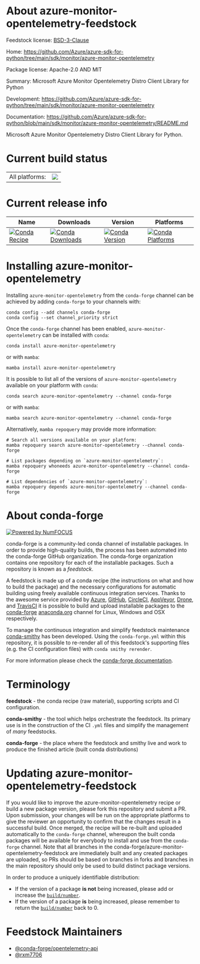 About azure-monitor-opentelemetry-feedstock
===========================================

Feedstock license: [BSD-3-Clause](https://github.com/conda-forge/azure-monitor-opentelemetry-feedstock/blob/main/LICENSE.txt)

Home: https://github.com/Azure/azure-sdk-for-python/tree/main/sdk/monitor/azure-monitor-opentelemetry

Package license: Apache-2.0 AND MIT

Summary: Microsoft Azure Monitor Opentelemetry Distro Client Library for Python

Development: https://github.com/Azure/azure-sdk-for-python/tree/main/sdk/monitor/azure-monitor-opentelemetry

Documentation: https://github.com/Azure/azure-sdk-for-python/blob/main/sdk/monitor/azure-monitor-opentelemetry/README.md

Microsoft Azure Monitor Opentelemetry Distro Client Library for Python.

Current build status
====================


<table><tr><td>All platforms:</td>
    <td>
      <a href="https://dev.azure.com/conda-forge/feedstock-builds/_build/latest?definitionId=25993&branchName=main">
        <img src="https://dev.azure.com/conda-forge/feedstock-builds/_apis/build/status/azure-monitor-opentelemetry-feedstock?branchName=main">
      </a>
    </td>
  </tr>
</table>

Current release info
====================

| Name | Downloads | Version | Platforms |
| --- | --- | --- | --- |
| [![Conda Recipe](https://img.shields.io/badge/recipe-azure--monitor--opentelemetry-green.svg)](https://anaconda.org/conda-forge/azure-monitor-opentelemetry) | [![Conda Downloads](https://img.shields.io/conda/dn/conda-forge/azure-monitor-opentelemetry.svg)](https://anaconda.org/conda-forge/azure-monitor-opentelemetry) | [![Conda Version](https://img.shields.io/conda/vn/conda-forge/azure-monitor-opentelemetry.svg)](https://anaconda.org/conda-forge/azure-monitor-opentelemetry) | [![Conda Platforms](https://img.shields.io/conda/pn/conda-forge/azure-monitor-opentelemetry.svg)](https://anaconda.org/conda-forge/azure-monitor-opentelemetry) |

Installing azure-monitor-opentelemetry
======================================

Installing `azure-monitor-opentelemetry` from the `conda-forge` channel can be achieved by adding `conda-forge` to your channels with:

```
conda config --add channels conda-forge
conda config --set channel_priority strict
```

Once the `conda-forge` channel has been enabled, `azure-monitor-opentelemetry` can be installed with `conda`:

```
conda install azure-monitor-opentelemetry
```

or with `mamba`:

```
mamba install azure-monitor-opentelemetry
```

It is possible to list all of the versions of `azure-monitor-opentelemetry` available on your platform with `conda`:

```
conda search azure-monitor-opentelemetry --channel conda-forge
```

or with `mamba`:

```
mamba search azure-monitor-opentelemetry --channel conda-forge
```

Alternatively, `mamba repoquery` may provide more information:

```
# Search all versions available on your platform:
mamba repoquery search azure-monitor-opentelemetry --channel conda-forge

# List packages depending on `azure-monitor-opentelemetry`:
mamba repoquery whoneeds azure-monitor-opentelemetry --channel conda-forge

# List dependencies of `azure-monitor-opentelemetry`:
mamba repoquery depends azure-monitor-opentelemetry --channel conda-forge
```


About conda-forge
=================

[![Powered by
NumFOCUS](https://img.shields.io/badge/powered%20by-NumFOCUS-orange.svg?style=flat&colorA=E1523D&colorB=007D8A)](https://numfocus.org)

conda-forge is a community-led conda channel of installable packages.
In order to provide high-quality builds, the process has been automated into the
conda-forge GitHub organization. The conda-forge organization contains one repository
for each of the installable packages. Such a repository is known as a *feedstock*.

A feedstock is made up of a conda recipe (the instructions on what and how to build
the package) and the necessary configurations for automatic building using freely
available continuous integration services. Thanks to the awesome service provided by
[Azure](https://azure.microsoft.com/en-us/services/devops/), [GitHub](https://github.com/),
[CircleCI](https://circleci.com/), [AppVeyor](https://www.appveyor.com/),
[Drone](https://cloud.drone.io/welcome), and [TravisCI](https://travis-ci.com/)
it is possible to build and upload installable packages to the
[conda-forge](https://anaconda.org/conda-forge) [anaconda.org](https://anaconda.org/)
channel for Linux, Windows and OSX respectively.

To manage the continuous integration and simplify feedstock maintenance
[conda-smithy](https://github.com/conda-forge/conda-smithy) has been developed.
Using the ``conda-forge.yml`` within this repository, it is possible to re-render all of
this feedstock's supporting files (e.g. the CI configuration files) with ``conda smithy rerender``.

For more information please check the [conda-forge documentation](https://conda-forge.org/docs/).

Terminology
===========

**feedstock** - the conda recipe (raw material), supporting scripts and CI configuration.

**conda-smithy** - the tool which helps orchestrate the feedstock.
                   Its primary use is in the construction of the CI ``.yml`` files
                   and simplify the management of *many* feedstocks.

**conda-forge** - the place where the feedstock and smithy live and work to
                  produce the finished article (built conda distributions)


Updating azure-monitor-opentelemetry-feedstock
==============================================

If you would like to improve the azure-monitor-opentelemetry recipe or build a new
package version, please fork this repository and submit a PR. Upon submission,
your changes will be run on the appropriate platforms to give the reviewer an
opportunity to confirm that the changes result in a successful build. Once
merged, the recipe will be re-built and uploaded automatically to the
`conda-forge` channel, whereupon the built conda packages will be available for
everybody to install and use from the `conda-forge` channel.
Note that all branches in the conda-forge/azure-monitor-opentelemetry-feedstock are
immediately built and any created packages are uploaded, so PRs should be based
on branches in forks and branches in the main repository should only be used to
build distinct package versions.

In order to produce a uniquely identifiable distribution:
 * If the version of a package **is not** being increased, please add or increase
   the [``build/number``](https://docs.conda.io/projects/conda-build/en/latest/resources/define-metadata.html#build-number-and-string).
 * If the version of a package **is** being increased, please remember to return
   the [``build/number``](https://docs.conda.io/projects/conda-build/en/latest/resources/define-metadata.html#build-number-and-string)
   back to 0.

Feedstock Maintainers
=====================

* [@conda-forge/opentelemetry-api](https://github.com/orgs/conda-forge/teams/opentelemetry-api/)
* [@rxm7706](https://github.com/rxm7706/)

